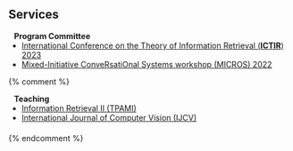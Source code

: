 ## Services

<h4 style="margin:0 10px 0;">Program Committee</h4>

<ul style="margin:0 0 5px;">
  <li><a href="https://sigir.org/ictir2023/"><autocolor>International Conference on the Theory of Information Retrieval (<strong>ICTIR</strong>) 2023</autocolor></a></li>
  <li><a href="https://micros-workshop.github.io/"><autocolor>Mixed-Initiative ConveRsatiOnal Systems workshop (MICROS) 2022</autocolor></a></li>
</ul>

{% comment %}
<h4 style="margin:0 10px 0;">Teaching</h4>

<ul style="margin:0 0 20px;">
  <li><a href="https://www.computer.org/csdl/journal/tp"><autocolor>Information Retrieval II (TPAMI)</autocolor></a></li>
  <li><a href="https://www.springer.com/journal/11263"><autocolor>International Journal of Computer Vision (IJCV)</autocolor></a></li>
</ul>
{% endcomment %}
